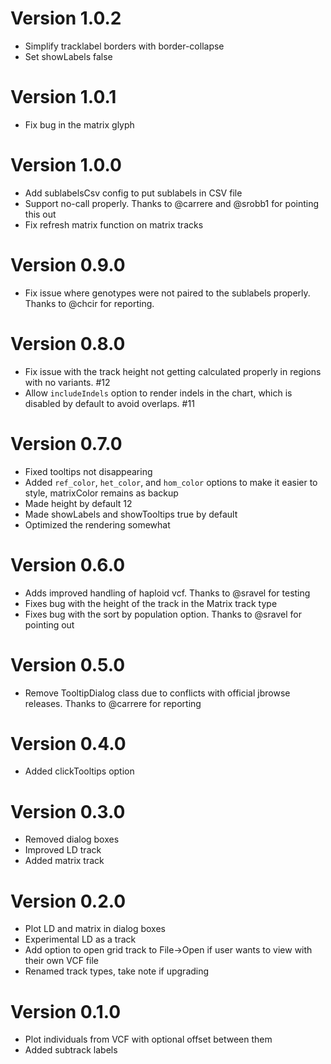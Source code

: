 # Version 1.0.2

- Simplify tracklabel borders with border-collapse
- Set showLabels false

# Version 1.0.1

- Fix bug in the matrix glyph

# Version 1.0.0

- Add sublabelsCsv config to put sublabels in CSV file
- Support no-call properly. Thanks to @carrere and @srobb1 for pointing this out
- Fix refresh matrix function on matrix tracks

# Version 0.9.0

- Fix issue where genotypes were not paired to the sublabels properly. Thanks to @chcir for reporting.

# Version 0.8.0

- Fix issue with the track height not getting calculated properly in regions with no variants. #12
- Allow `includeIndels` option to render indels in the chart, which is disabled by default to avoid overlaps. #11


# Version 0.7.0

- Fixed tooltips not disappearing
- Added `ref_color`, `het_color`, and `hom_color` options to make it easier to style, matrixColor remains as backup
- Made height by default 12
- Made showLabels and showTooltips true by default
- Optimized the rendering somewhat

# Version 0.6.0

- Adds improved handling of haploid vcf. Thanks to @sravel for testing
- Fixes bug with the height of the track in the Matrix track type
- Fixes bug with the sort by population option. Thanks to @sravel for pointing out

# Version 0.5.0

- Remove TooltipDialog class due to conflicts with official jbrowse releases. Thanks to @carrere for reporting

# Version 0.4.0

- Added clickTooltips option

# Version 0.3.0

- Removed dialog boxes
- Improved LD track
- Added matrix track

# Version 0.2.0

- Plot LD and matrix in dialog boxes
- Experimental LD as a track
- Add option to open grid track to File->Open if user wants to view with their own VCF file
- Renamed track types, take note if upgrading

# Version 0.1.0

- Plot individuals from VCF with optional offset between them
- Added subtrack labels

